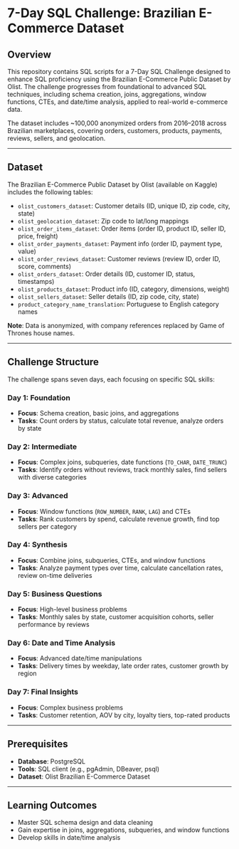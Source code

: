 # 7-Day SQL Challenge: Brazilian E-Commerce Dataset

## Overview

This repository contains SQL scripts for a 7-Day SQL Challenge designed to enhance SQL proficiency using the Brazilian E-Commerce Public Dataset by Olist. The challenge progresses from foundational to advanced SQL techniques, including schema creation, joins, aggregations, window functions, CTEs, and date/time analysis, applied to real-world e-commerce data.

The dataset includes ~100,000 anonymized orders from 2016–2018 across Brazilian marketplaces, covering orders, customers, products, payments, reviews, sellers, and geolocation.

---

## Dataset

The Brazilian E-Commerce Public Dataset by Olist (available on Kaggle) includes the following tables:

- `olist_customers_dataset`: Customer details (ID, unique ID, zip code, city, state)
- `olist_geolocation_dataset`: Zip code to lat/long mappings
- `olist_order_items_dataset`: Order items (order ID, product ID, seller ID, price, freight)
- `olist_order_payments_dataset`: Payment info (order ID, payment type, value)
- `olist_order_reviews_dataset`: Customer reviews (review ID, order ID, score, comments)
- `olist_orders_dataset`: Order details (ID, customer ID, status, timestamps)
- `olist_products_dataset`: Product info (ID, category, dimensions, weight)
- `olist_sellers_dataset`: Seller details (ID, zip code, city, state)
- `product_category_name_translation`: Portuguese to English category names

**Note**: Data is anonymized, with company references replaced by Game of Thrones house names.

---

## Challenge Structure

The challenge spans seven days, each focusing on specific SQL skills:

### Day 1: Foundation

- **Focus**: Schema creation, basic joins, and aggregations  
- **Tasks**: Count orders by status, calculate total revenue, analyze orders by state

### Day 2: Intermediate

- **Focus**: Complex joins, subqueries, date functions (`TO_CHAR`, `DATE_TRUNC`)  
- **Tasks**: Identify orders without reviews, track monthly sales, find sellers with diverse categories

### Day 3: Advanced

- **Focus**: Window functions (`ROW_NUMBER`, `RANK`, `LAG`) and CTEs  
- **Tasks**: Rank customers by spend, calculate revenue growth, find top sellers per category

### Day 4: Synthesis

- **Focus**: Combine joins, subqueries, CTEs, and window functions  
- **Tasks**: Analyze payment types over time, calculate cancellation rates, review on-time deliveries

### Day 5: Business Questions

- **Focus**: High-level business problems  
- **Tasks**: Monthly sales by state, customer acquisition cohorts, seller performance by reviews

### Day 6: Date and Time Analysis

- **Focus**: Advanced date/time manipulations  
- **Tasks**: Delivery times by weekday, late order rates, customer growth by region

### Day 7: Final Insights

- **Focus**: Complex business problems  
- **Tasks**: Customer retention, AOV by city, loyalty tiers, top-rated products


---

## Prerequisites

- **Database**: PostgreSQL  
- **Tools**: SQL client (e.g., pgAdmin, DBeaver, psql)  
- **Dataset**: Olist Brazilian E-Commerce Dataset

---

## Learning Outcomes

- Master SQL schema design and data cleaning  
- Gain expertise in joins, aggregations, subqueries, and window functions  
- Develop skills in date/time analysis
